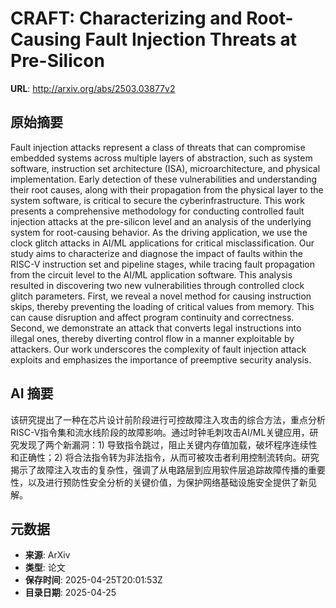 # CRAFT: Characterizing and Root-Causing Fault Injection Threats at Pre-Silicon

**URL**: http://arxiv.org/abs/2503.03877v2

## 原始摘要

Fault injection attacks represent a class of threats that can compromise
embedded systems across multiple layers of abstraction, such as system
software, instruction set architecture (ISA), microarchitecture, and physical
implementation. Early detection of these vulnerabilities and understanding
their root causes, along with their propagation from the physical layer to the
system software, is critical to secure the cyberinfrastructure. This work
presents a comprehensive methodology for conducting controlled fault injection
attacks at the pre-silicon level and an analysis of the underlying system for
root-causing behavior. As the driving application, we use the clock glitch
attacks in AI/ML applications for critical misclassification. Our study aims to
characterize and diagnose the impact of faults within the RISC-V instruction
set and pipeline stages, while tracing fault propagation from the circuit level
to the AI/ML application software. This analysis resulted in discovering two
new vulnerabilities through controlled clock glitch parameters. First, we
reveal a novel method for causing instruction skips, thereby preventing the
loading of critical values from memory. This can cause disruption and affect
program continuity and correctness. Second, we demonstrate an attack that
converts legal instructions into illegal ones, thereby diverting control flow
in a manner exploitable by attackers. Our work underscores the complexity of
fault injection attack exploits and emphasizes the importance of preemptive
security analysis.


## AI 摘要

该研究提出了一种在芯片设计前阶段进行可控故障注入攻击的综合方法，重点分析RISC-V指令集和流水线阶段的故障影响。通过时钟毛刺攻击AI/ML关键应用，研究发现了两个新漏洞：1) 导致指令跳过，阻止关键内存值加载，破坏程序连续性和正确性；2) 将合法指令转为非法指令，从而可被攻击者利用控制流转向。研究揭示了故障注入攻击的复杂性，强调了从电路层到应用软件层追踪故障传播的重要性，以及进行预防性安全分析的关键价值，为保护网络基础设施安全提供了新见解。

## 元数据

- **来源**: ArXiv
- **类型**: 论文
- **保存时间**: 2025-04-25T20:01:53Z
- **目录日期**: 2025-04-25
